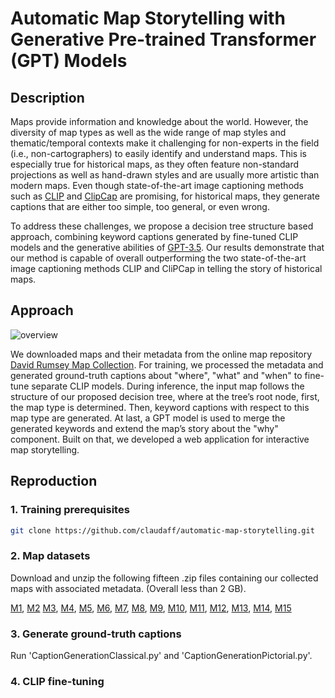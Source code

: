 # Automatic Map Storytelling with Generative Pre-trained Transformer (GPT) Models
## Description
Maps provide information and knowledge about the world. However, the diversity of map types as well as the wide range of map styles and thematic/temporal contexts make it challenging for non-experts in the field (i.e., non-cartographers) to easily identify and understand maps. This is especially true for historical maps, as they often feature non-standard projections as well as hand-drawn styles and are usually more artistic than modern maps. Even though state-of-the-art image captioning methods such as [CLIP](https://github.com/openai/CLIP?tab=readme-ov-file) and [ClipCap](https://github.com/rmokady/CLIP_prefix_caption?tab=readme-ov-file) are promising, for historical maps, they generate captions that are either too simple, too general, or even wrong.

To address these challenges, we propose a decision tree structure based approach, combining keyword captions generated by fine-tuned CLIP models and the generative abilities of [GPT-3.5](https://platform.openai.com/docs/models/gpt-3-5). Our results demonstrate that our method is capable of overall outperforming the two state-of-the-art image captioning methods CLIP and CliPCap in telling the story of historical maps.

## Approach

![overview](https://github.com/claudaff/automatic-map-storytelling/assets/145538566/9ec92ba1-764b-48df-aabf-ddb52504006d)



We downloaded maps and their metadata from the online map repository [David Rumsey Map Collection](https://www.davidrumsey.com/). For training, we processed the metadata and generated ground-truth captions about "where", "what" and "when" to fine-tune separate CLIP models. During inference, the input map follows the structure of our proposed decision tree, where at the tree’s root node, first, the map type is determined. Then, keyword captions with respect to this map type are generated. At last, a GPT model is used to merge the generated keywords and extend the map’s story about the "why" component. Built on that, we developed a web application for interactive map storytelling.

## Reproduction
### 1. Training prerequisites

```sh
git clone https://github.com/claudaff/automatic-map-storytelling.git
```

### 2. Map datasets

Download and unzip the following fifteen .zip files containing our collected maps with associated metadata. (Overall less than 2 GB).

[M1](https://drive.google.com/file/d/1EWVyhGqqPq-9bQUSOFxBd-L3zaVjfbbl/view?usp=drive_link), 
[M2](https://drive.google.com/file/d/1ZV-0CT_9Nh21yLHyajoVsGyZKywo03UB/view?usp=drive_link)
[M3](https://drive.google.com/file/d/11XBnAgegMf-jWNlMAStL4w_U3CWCuAD5/view?usp=drive_link), 
[M4](https://drive.google.com/file/d/1SoZGjEao8B0j9B0kBu79GxsUMg-gjCW1/view?usp=drive_link), 
[M5](https://drive.google.com/file/d/1FGNIDbX1Js5Wjv7vaRUy6PRo7-bD2D0K/view?usp=drive_link), 
[M6](https://drive.google.com/file/d/1GT6Ulfr1cR9CXuTbfXLKqzkokD00MV8z/view?usp=drive_link), 
[M7](https://drive.google.com/file/d/14_u9gn3nwjOQHaokB9gT-dV8nYF5YMOW/view?usp=drive_link), 
[M8](https://drive.google.com/file/d/1xjyaI4xaKWzk1ODERfAwMFhhUIWw1deM/view?usp=drive_link), 
[M9](https://drive.google.com/file/d/1nBRwbnYcDk4feWYCSXtEUh3qVrfmdA7l/view?usp=drive_link), 
[M10](https://drive.google.com/file/d/1S7NFe8zjyOH3IMWFtQH8EzseE0VIQSm4/view?usp=drive_link), 
[M11](https://drive.google.com/file/d/1o3XjaPnexo0ZUh2kB-HVLCsgxMJzBkeF/view?usp=drive_link), 
[M12](https://drive.google.com/file/d/1C3KnB_P9XAyn2ou6Vb3KuvMzszCTvGN0/view?usp=drive_link), 
[M13](https://drive.google.com/file/d/1i3REduWyjhef9lXF6RuWuWIvSDif-Gxz/view?usp=drive_link), 
[M14](https://drive.google.com/file/d/1dcXKBu4rgtkZXJSOhpGYnpA43UrCwj_5/view?usp=drive_link), 
[M15](https://drive.google.com/file/d/1H_4D-I1EKuF8ggXIRLNjxQkf-GJQExot/view?usp=drive_link)

### 3. Generate ground-truth captions

Run 'CaptionGenerationClassical.py' and 'CaptionGenerationPictorial.py'.

### 4. CLIP fine-tuning
